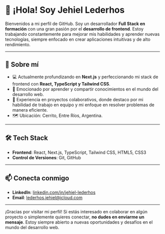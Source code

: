 # 👋 ¡Hola! Soy Jehiel Lederhos

Bienvenidos a mi perfil de GitHub. Soy un desarrollador **Full Stack en formación** con una gran pasión por el **desarrollo de frontend**. Estoy trabajando constantemente para mejorar mis habilidades y aprender nuevas tecnologías, siempre enfocado en crear aplicaciones intuitivas y de alto rendimiento.

---

## 🚀 Sobre mí

- 💻 Actualmente profundizando en **Next.js** y perfeccionando mi stack de frontend con **React, TypeScript y Tailwind CSS**.
- 🌱 Emocionado por aprender y compartir conocimientos en el mundo del desarrollo web.
- 👥 Experiencia en proyectos colaborativos, donde destaco por mi habilidad de trabajo en equipo y mi enfoque en resolver problemas de manera eficiente.
- 🗺️ Ubicación: Cerrito, Entre Ríos, Argentina.

---

## 🛠️ Tech Stack

- **Frontend**: React, Next.js, TypeScript, Tailwind CSS, HTML5, CSS3
- **Control de Versiones**: Git, GitHub

---


## 📫 Conecta conmigo

- **LinkedIn**: [linkedin.com/in/jehiel-lederhos](https://www.linkedin.com/in/jehiel-lederhos/)
- **Email**: [lederhos.jehiel@icloud.com](mailto:lederhos.jehiel@icloud.com)

---

¡Gracias por visitar mi perfil! Si estás interesado en colaborar en algún proyecto o simplemente quieres conectar, **no dudes en enviarme un mensaje**. Estoy siempre abierto a nuevas oportunidades y desafíos en el mundo del desarrollo web.
